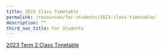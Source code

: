 ```yaml
---
title: 2023 Class Timetable
permalink: /resources/for-students/2023-class-timetable/
description: ""
third_nav_title: For Students
---
```

[2023 Term 2 Class Timetable](/files/202304271413_t2b_final_class%20(1).pdf)